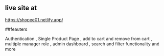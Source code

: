 ## live site at 

https://shopee01.netlify.app/


##feauters

Authentication , Single Product Page , add to cart and remove from cart , multiple manager
role , admin dashboard , search and filter functionality and more 


